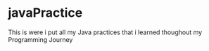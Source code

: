 # javaPractice

This is were i put all my Java practices that i learned thoughout my Programming Journey
